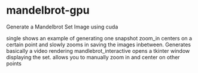 # mandelbrot-gpu
Generate a Mandelbrot Set Image using cuda

single shows an example of generating one snapshot
zoom_in centers on a certain point and slowly zooms in saving the images inbetween. Generates basically a video rendering
mandlebrot_interactive opens a tkinter window displaying the set. allows you to manually zoom in and center on other points
